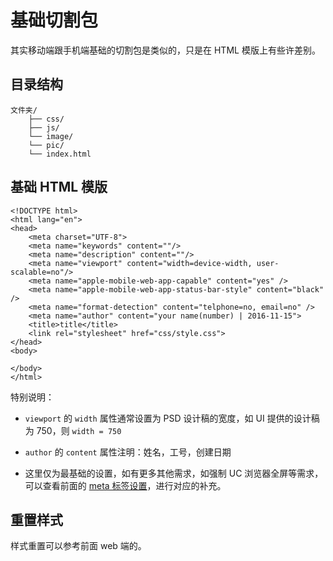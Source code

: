 # 基础切割包

其实移动端跟手机端基础的切割包是类似的，只是在 HTML 模版上有些许差别。

## 目录结构

```
文件夹/
    ├── css/
    ├── js/
    └── image/
    └── pic/
    └── index.html
```

## 基础 HTML 模版

```
<!DOCTYPE html>
<html lang="en">
<head>
    <meta charset="UTF-8">
    <meta name="keywords" content=""/>
    <meta name="description" content=""/>
    <meta name="viewport" content="width=device-width, user-scalable=no"/>
    <meta name="apple-mobile-web-app-capable" content="yes" />
    <meta name="apple-mobile-web-app-status-bar-style" content="black" />
    <meta name="format-detection" content="telphone=no, email=no" />
    <meta name="author" content="your name(number) | 2016-11-15">
    <title>title</title>
    <link rel="stylesheet" href="css/style.css">
</head>
<body>

</body>
</html>
```

特别说明：

* `viewport` 的 `width` 属性通常设置为 PSD 设计稿的宽度，如 UI 提供的设计稿为 750，则 `width = 750`

* `author` 的 `content` 属性注明：姓名，工号，创建日期

* 这里仅为最基础的设置，如有更多其他需求，如强制 UC 浏览器全屏等需求，可以查看前面的 [meta 标签设置](/chapter1/06_05_01_meta.md)，进行对应的补充。


## 重置样式

样式重置可以参考前面 web 端的。

